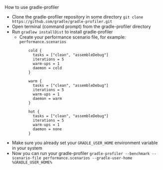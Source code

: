 How to use gradle-profiler

- Clone the gradle-profiler repository in some directory `git clone https://github.com/gradle/gradle-profiler.git`
- Open terminal (command prompt) from the gradle-profiler directory
- Run `gradlew installDist` to install gradle-profiler
  - Create your performance scenario file, for example: `performance.scenarios` 
    ```scenarios
        cold {
          tasks = ["clean", "assembleDebug"]
          iterations = 5
          warm-ups = 1
          daemon = cold
        }
    
        warm {
          tasks = ["clean", "assembleDebug"]
          iterations = 5
          warm-ups = 1
          daemon = warm
        }
          
        hot {
          tasks = ["clean", "assembleDebug"]
          iterations = 5
          warm-ups = 1
          daemon = none
        }
    ```
- Make sure you already set your `GRADLE_USER_HOME` environment variable in your system
- Now you can run your gradle-profiler `gradle-profiler --benchmark --scenario-file performance.scenarios --gradle-user-home %GRADLE_USER_HOME%`